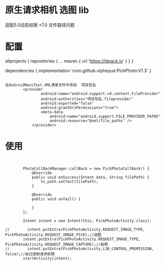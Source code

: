 # 原生请求相机 选图 lib
适配5.0动态权限 +7.0 文件路径问题



# 配置

allprojects {
		repositories {
			...
			maven { url 'https://jitpack.io' }
		}
	}




dependencies {
	        implementation 'com.github.vipheyue:PickPhoto:V1.3'
	}



```

在AndroidManifest.XML清单文件中添加  项目包名
	    <provider
                android:name="android.support.v4.content.FileProvider"
                android:authorities="项目包名.fileprovider"
                android:exported="false"
                android:grantUriPermissions="true">
                <meta-data
                    android:name="android.support.FILE_PROVIDER_PATHS"
                    android:resource="@xml/file_paths" />
            </provider>

```



# 使用

```


        PhotoCallBackManager.callBack = new PickPhotoCallBack() {
            @Override
            public void onSuccess(Intent data, String filePath) {
                tv_path.setText(filePath);
            }

            @Override
            public void onfail() {

            }
        };

        Intent intent = new Intent(this, PickPhotoActivity.class);

//        intent.putExtra(PickPhotoActivity.REQUEST_IMAGE_TYPE, PickPhotoActivity.REQUEST_IMAGE_PICK);//选图
        intent.putExtra(PickPhotoActivity.REQUEST_IMAGE_TYPE, PickPhotoActivity.REQUEST_IMAGE_CAPTURE);//拍照
//        intent.putExtra(PickPhotoActivity.LIB_CONTROL_PREMISSION, false);//自己控制请求权限
        startActivity(intent);
```